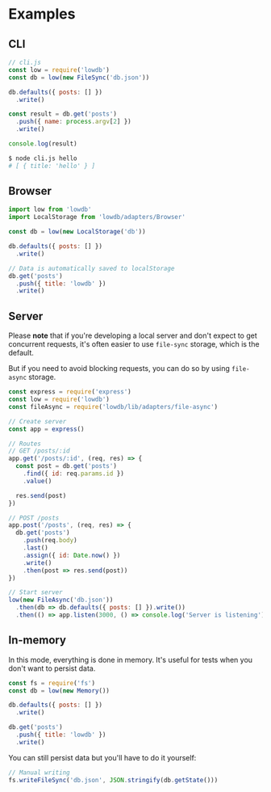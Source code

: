 # Examples

## CLI

```js
// cli.js
const low = require('lowdb')
const db = low(new FileSync('db.json'))

db.defaults({ posts: [] })
  .write()

const result = db.get('posts')
  .push({ name: process.argv[2] })
  .write()

console.log(result)
```

```sh
$ node cli.js hello
# [ { title: 'hello' } ]
```

## Browser

```js
import low from 'lowdb'
import LocalStorage from 'lowdb/adapters/Browser'

const db = low(new LocalStorage('db'))

db.defaults({ posts: [] })
  .write()

// Data is automatically saved to localStorage
db.get('posts')
  .push({ title: 'lowdb' })
  .write()
```

## Server

Please __note__ that if you're developing a local server and don't expect to get concurrent requests, it's often easier to use `file-sync` storage, which is the default.

But if you need to avoid blocking requests, you can do so by using `file-async` storage.

```js
const express = require('express')
const low = require('lowdb')
const fileAsync = require('lowdb/lib/adapters/file-async')

// Create server
const app = express()

// Routes
// GET /posts/:id
app.get('/posts/:id', (req, res) => {
  const post = db.get('posts')
    .find({ id: req.params.id })
    .value()

  res.send(post)
})

// POST /posts
app.post('/posts', (req, res) => {
  db.get('posts')
    .push(req.body)
    .last()
    .assign({ id: Date.now() })
    .write()
    .then(post => res.send(post))
})

// Start server
low(new FileAsync('db.json'))
  .then(db => db.defaults({ posts: [] }).write())
  .then(() => app.listen(3000, () => console.log('Server is listening'))
```

## In-memory

In this mode, everything is done in memory. It's useful for tests when you don't want to persist data.

```js
const fs = require('fs')
const db = low(new Memory())

db.defaults({ posts: [] })
  .write()

db.get('posts')
  .push({ title: 'lowdb' })
  .write()
```

You can still persist data but you'll have to do it yourself:

```js
// Manual writing
fs.writeFileSync('db.json', JSON.stringify(db.getState()))
```
